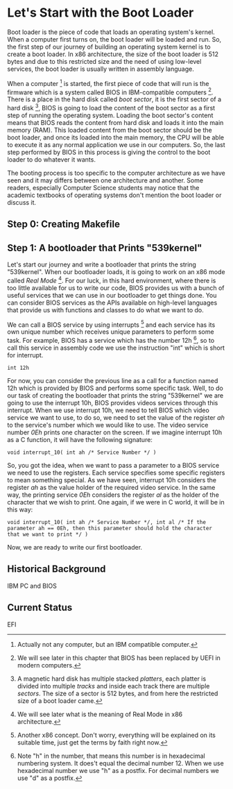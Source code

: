 # Let's Start with the Boot Loader

Boot loader is the piece of code that loads an operating system's kernel. When a computer first turns on, the boot loader will be loaded and run. So, the first step of our journey of building an operating system kernel is to create a boot loader. In x86 architecture, the size of the boot loader is 512 bytes and due to this restricted size and the need of using low-level services, the boot loader is usually written in assembly language.

When a computer [^1] is started, the first piece of code that will run is the firmware which is a system called BIOS in IBM-compatible computers [^2]. There is a place in the hard disk called *boot sector*, it is the first sector of a hard disk [^3], BIOS is going to load the content of the boot sector as a first step of running the operating system. Loading the boot sector's content means that BIOS reads the content from hard disk and loads it into the main memory (RAM). This loaded content from the boot sector should be the boot loader, and once its loaded into the main memory, the CPU will be able to execute it as any normal application we use in our computers. So, the last step performed by BIOS in this process is giving the control to the boot loader to do whatever it wants.

The booting process is too specific to the computer architecture as we have seen and it may differs between one architecture and another. Some readers, especially Computer Science students may notice that the academic textbooks of operating systems don't mention the boot loader or discuss it.

## Step 0: Creating Makefile

## Step 1: A bootloader that Prints "539kernel"
Let's start our journey and write a bootloader that prints the string "539kernel". When our bootloader loads, it is going to work on an x86 mode called *Real Mode* [^real-mode]. For our luck, in this hard environment, where there is too little available for us to write our code, BIOS provides us with a bunch of useful services that we can use in our bootloader to get things done. You can consider BIOS services as the APIs available on high-level languages that provide us with functions and classes to do what we want to do.

We can call a BIOS service by using interrupts [^interrupts] and each service has its own unique number which receives unique parameters to perform some task. For example, BIOS has a service which has the number 12h [^hex], so to call this service in assembly code we use the instruction "int" which is short for interrupt.

```{.assembly}
int 12h
```

For now, you can consider the previous line as a call for a function named 12h which is provided by BIOS and performs some specific task. Well, to do our task of creating the bootloader that prints the string "539kernel" we are going to use the interrupt 10h, BIOS provides videos services through this interrupt. When we use interrupt 10h, we need to tell BIOS which video service we want to use, to do so, we need to set the value of the register *ah* to the service's number which we would like to use. The video service number *0Eh* prints one character on the screen. If we imagine interrupt 10h as a C function, it will have the following signature:

```{.c}
void interrupt_10( int ah /* Service Number */ )
```

So, you got the idea, when we want to pass a parameter to a BIOS service we need to use the registers. Each service specifies some specific registers to mean something special. As we have seen, interrupt 10h considers the register *ah* as the value holder of the required video service. In the same way, the printing service *0Eh* considers the register *al* as the holder of the character that we wish to print. One again, if we were in C world, it will be in this way:

```{.c}
void interrupt_10( int ah /* Service Number */, int al /* If the parameter ah == 0Eh, then this parameter should hold the character that we want to print */ )
```

Now, we are ready to write our first bootloader. 

## Historical Background 
IBM PC and BIOS

## Current Status
EFI

[^1]: Actually not any computer, but an IBM compatible computer.
[^2]: We will see later in this chapter that BIOS has been replaced by UEFI in modern computers.
[^3]: A magnetic hard disk has multiple stacked *platters*, each platter is divided into multiple *tracks* and inside each track there are multiple *sectors*. The size of a sector is 512 bytes, and from here the restricted size of a boot loader came.
[^real-mode]: We will see later what is the meaning of Real Mode in x86 architecture.
[^interrupts]: Another x86 concept. Don't worry, everything will be explained on its suitable time, just get the terms by faith right now.
[^hex]: Note "h" in the number, that means this number is in hexadecimal numbering system. It does't equal the decimal number 12. When we use hexadecimal number we use "h" as a postfix. For decimal numbers we use "d" as a postfix.
